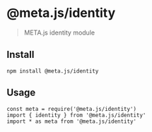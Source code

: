 # @meta.js/identity

> META.js identity module

## Install
```
npm install @meta.js/identity
```

## Usage
```
const meta = require('@meta.js/identity')
import { identity } from '@meta.js/identity'
import * as meta from '@meta.js/identity'
```
